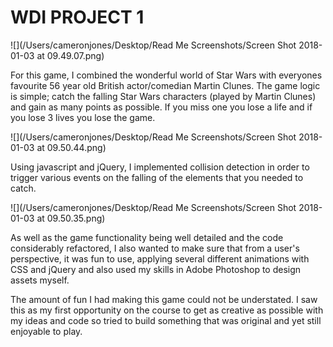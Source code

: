 # WDI PROJECT 1

![](/Users/cameronjones/Desktop/Read Me Screenshots/Screen Shot 2018-01-03 at 09.49.07.png)

For this game, I combined the wonderful world of Star Wars with everyones favourite 56 year old British actor/comedian Martin Clunes. The game logic is simple; catch the falling Star Wars characters (played by Martin Clunes) and gain as many points as possible. If you miss one you lose a life and if you lose 3 lives you lose the game. 

![](/Users/cameronjones/Desktop/Read Me Screenshots/Screen Shot 2018-01-03 at 09.50.44.png)


Using javascript and jQuery, I implemented collision detection in order to trigger various events on the falling of the elements that you needed to catch.

![](/Users/cameronjones/Desktop/Read Me Screenshots/Screen Shot 2018-01-03 at 09.50.35.png)

As well as the game functionality being well detailed and the code considerably refactored, I also wanted to make sure that from a user's perspective, it was fun to use, applying several different animations with CSS and jQuery and also used my skills in Adobe Photoshop to design assets myself.

The amount of fun I had making this game could not be understated. I saw this as my first opportunity on the course to get as creative as possible with my ideas and code so tried to build something that was original and yet still enjoyable to play. 